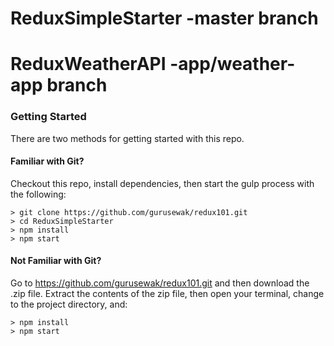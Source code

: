 # ReduxSimpleStarter -master branch
# ReduxWeatherAPI -app/weather-app branch


### Getting Started

There are two methods for getting started with this repo.

#### Familiar with Git?
Checkout this repo, install dependencies, then start the gulp process with the following:

```
> git clone https://github.com/gurusewak/redux101.git
> cd ReduxSimpleStarter
> npm install
> npm start
```

#### Not Familiar with Git?
Go to https://github.com/gurusewak/redux101.git and then download the .zip file.  Extract the contents of the zip file, then open your terminal, change to the project directory, and:

```
> npm install
> npm start
```
